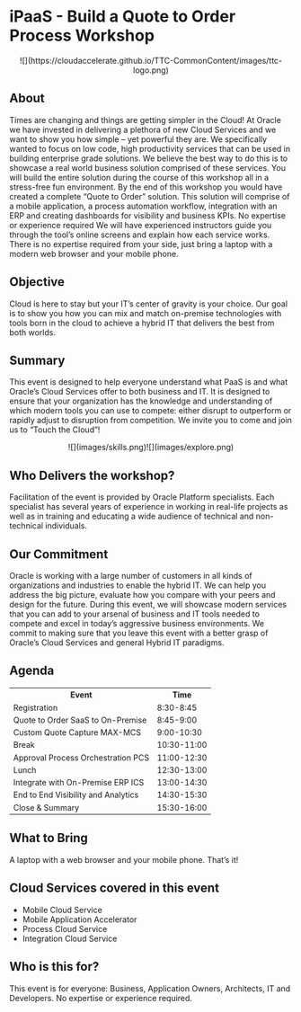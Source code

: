 # iPaaS - Build a Quote to Order Process Workshop
<center>![](https://cloudaccelerate.github.io/TTC-CommonContent/images/ttc-logo.png)</center>  

## About

Times are changing and things are getting simpler in the Cloud! At Oracle we have invested in delivering a plethora of new Cloud Services and we want to show you how simple – yet powerful they are. We specifically wanted to focus on low code, high productivity services that can be used in building enterprise grade solutions. We believe the best way to do this is to showcase a real world business solution comprised of these services. You will build the entire solution during the course of this workshop all in a stress-free fun environment. By the end of this workshop you would have created a complete “Quote to Order” solution. This solution will comprise of a mobile application, a process automation workflow, integration with an ERP and creating dashboards for visibility and business KPIs. No expertise or experience required We will have experienced instructors guide you through the tool’s online screens and explain how each service works. There is no expertise required from your side, just bring a laptop with a modern web browser and your mobile phone.

## Objective

Cloud is here to stay but your IT’s center of gravity is your choice. Our goal is to show you how you can mix and match on-premise technologies with tools born in the cloud to achieve a hybrid IT that delivers the best from both worlds.

## Summary

This event is designed to help everyone understand what PaaS is and what Oracle’s Cloud Services offer to both business and IT. It is designed to ensure that your organization has the knowledge and understanding of which modern tools you can use to compete: either disrupt to outperform or rapidly adjust to disruption from competition. We invite you to come and join us to “Touch the Cloud”!

<center>![](images/skills.png)![](images/explore.png)</center>

## Who Delivers the workshop?

Facilitation of the event is provided by Oracle Platform specialists. Each specialist has several years of experience in working in real-life projects as well as in training and educating a wide audience of technical and non-technical individuals.

## Our Commitment

Oracle is working with a large number of customers in all kinds of organizations and industries to enable the hybrid IT. We can help you address the big picture, evaluate how you compare with your peers and design for the future. During this event, we will showcase modern services that you can add to your arsenal of business and IT tools needed to compete and excel in today’s aggressive business environments. We commit to making sure that you leave this event with a better grasp of Oracle’s Cloud Services and general Hybrid IT paradigms.

## Agenda
<table>
    <tr>
        <th>Event</th>
        <th>Time</th>
    </tr>
    <tr>
        <td>Registration</td>
        <td>8:30-8:45</td>
        <tr>
            <td>Quote to Order SaaS to On-Premise</td>
            <td>8:45-9:00</td>
        </tr>
        <tr>
            <td>Custom Quote Capture MAX-MCS</td>
            <td>9:00-10:30</td>
        </tr>
        <tr>
            <td>Break</td>
            <td>10:30-11:00</td>
        </tr>
        <tr>
            <td>Approval Process Orchestration PCS</td>
            <td>11:00-12:30</td>
        </tr>
        <tr>
            <td>Lunch </td>
            <td>12:30-13:00</td>
        </tr>
        <tr>
            <td>Integrate with On-Premise ERP ICS</td>
            <td>13:00-14:30</td>
        </tr>
        <tr>
            <td>End to End Visibility and Analytics</td>
            <td>14:30-15:30</td>
        </tr>
        <tr>
            <td>Close &amp; Summary</td>
            <td>15:30-16:00</td>
        </tr>
</table>

## What to Bring

A laptop with a web browser and your mobile phone. That’s it!

## Cloud Services covered in this event

* Mobile Cloud Service
* Mobile Application Accelerator
* Process Cloud Service
* Integration Cloud Service

## Who is this for?

This event is for everyone: Business, Application Owners, Architects, IT and Developers. No expertise or experience required.